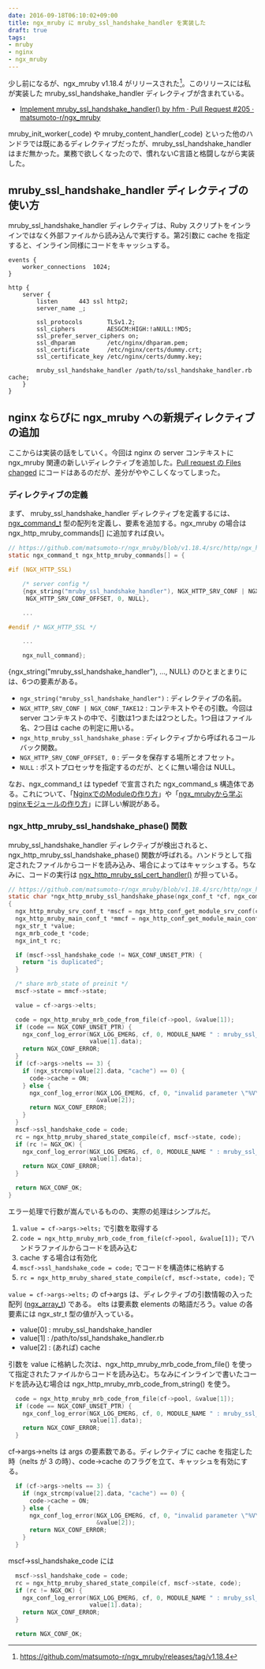 ```yaml
---
date: 2016-09-18T06:10:02+09:00
title: ngx_mruby に mruby_ssl_handshake_handler を実装した
draft: true
tags:
- mruby
- nginx
- ngx_mruby
---
```

少し前になるが、ngx_mruby v1.18.4 がリリースされた[^1]。このリリースには私が実装した mruby_ssl_handshake_handler ディレクティブが含まれている。

- [Implement mruby\_ssl\_handshake\_handler\(\) by hfm · Pull Request \#205 · matsumoto\-r/ngx\_mruby](https://github.com/matsumoto-r/ngx_mruby/pull/205)

mruby_init_worker(\_code) や mruby_content_handler(\_code) といった他のハンドラでは既にあるディレクティブだったが、mruby_ssl_handshake_handler はまだ無かった。業務で欲しくなったので、慣れないC言語と格闘しながら実装した。

mruby_ssl_handshake_handler ディレクティブの使い方
---

mruby_ssl_handshake_handler ディレクティブは、Ruby スクリプトをインラインではなく外部ファイルから読み込んで実行する。第2引数に cache を指定すると、インライン同様にコードをキャッシュする。

```nginx
events {
    worker_connections  1024;
}

http {
    server {
        listen      443 ssl http2;
        server_name _;

        ssl_protocols       TLSv1.2;
        ssl_ciphers         AESGCM:HIGH:!aNULL:!MD5;
        ssl_prefer_server_ciphers on;
        ssl_dhparam         /etc/nginx/dhparam.pem;
        ssl_certificate     /etc/nginx/certs/dummy.crt;
        ssl_certificate_key /etc/nginx/certs/dummy.key;

        mruby_ssl_handshake_handler /path/to/ssl_handshake_handler.rb cache;
    }
}
```

nginx ならびに ngx_mruby への新規ディレクティブの追加
---

ここからは実装の話をしていく。今回は nginx の server コンテキストに ngx_mruby 関連の新しいディレクティブを追加した。[Pull request の Files changed](https://github.com/matsumoto-r/ngx_mruby/pull/205/files) にコードはあるのだが、差分がややこしくなってしまった。

### ディレクティブの定義

まず、 mruby_ssl_handshake_handler ディレクティブを定義するには、[ngx_command_t](https://www.nginx.com/resources/wiki/extending/api/configuration/#ngx-command-t) 型の配列を定義し、要素を追加する。ngx_mruby の場合は ngx_http_mruby_commands[] に追加すれば良い。

```c
// https://github.com/matsumoto-r/ngx_mruby/blob/v1.18.4/src/http/ngx_http_mruby_module.c#L169
static ngx_command_t ngx_http_mruby_commands[] = {

#if (NGX_HTTP_SSL)

    /* server config */
    {ngx_string("mruby_ssl_handshake_handler"), NGX_HTTP_SRV_CONF | NGX_CONF_TAKE12, ngx_http_mruby_ssl_handshake_phase,
     NGX_HTTP_SRV_CONF_OFFSET, 0, NULL},

    ...

#endif /* NGX_HTTP_SSL */

    ...

    ngx_null_command};
```

{ngx_string("mruby_ssl_handshake_handler"), ..., NULL} のひとまとまりには、6つの要素がある。

- `ngx_string("mruby_ssl_handshake_handler")` : ディレクティブの名前。
- `NGX_HTTP_SRV_CONF | NGX_CONF_TAKE12` : コンテキストやその引数。今回は server コンテキストの中で、引数は1つまたは2つとした。1つ目はファイル名、2つ目は cache の判定に用いる。
- `ngx_http_mruby_ssl_handshake_phase` : ディレクティブから呼ばれるコールバック関数。
- `NGX_HTTP_SRV_CONF_OFFSET, 0` : データを保存する場所とオフセット。
- `NULL` : ポストプロセッサを指定するのだが、とくに無い場合は NULL。

なお、ngx_command_t は typedef で宣言された ngx_command_s 構造体である。これについて、「[NginxでのModuleの作り方](http://yone098.hatenablog.com/entry/20090930/1254275423)」や「[ngx\_mrubyから学ぶnginxモジュールの作り方](http://blog.matsumoto-r.jp/?p=2841)」に詳しい解説がある。

### ngx_http_mruby_ssl_handshake_phase() 関数

mruby_ssl_handshake_handler ディレクティブが検出されると、ngx_http_mruby_ssl_handshake_phase() 関数が呼ばれる。ハンドラとして指定されたファイルからコードを読み込み、場合によってはキャッシュする。ちなみに、コードの実行は [ngx_http_mruby_ssl_cert_handler()](https://github.com/matsumoto-r/ngx_mruby/blob/v1.18.4/src/http/ngx_http_mruby_module.c#L2474-L2596) が担っている。

```c
// https://github.com/matsumoto-r/ngx_mruby/blob/v1.18.4/src/http/ngx_http_mruby_module.c#L1041-L1082
static char *ngx_http_mruby_ssl_handshake_phase(ngx_conf_t *cf, ngx_command_t *cmd, void *conf)
{
  ngx_http_mruby_srv_conf_t *mscf = ngx_http_conf_get_module_srv_conf(cf, ngx_http_mruby_module);
  ngx_http_mruby_main_conf_t *mmcf = ngx_http_conf_get_module_main_conf(cf, ngx_http_mruby_module);
  ngx_str_t *value;
  ngx_mrb_code_t *code;
  ngx_int_t rc;

  if (mscf->ssl_handshake_code != NGX_CONF_UNSET_PTR) {
    return "is duplicated";
  }

  /* share mrb_state of preinit */
  mscf->state = mmcf->state;

  value = cf->args->elts;

  code = ngx_http_mruby_mrb_code_from_file(cf->pool, &value[1]);
  if (code == NGX_CONF_UNSET_PTR) {
    ngx_conf_log_error(NGX_LOG_EMERG, cf, 0, MODULE_NAME " : mruby_ssl_handshake_phase mrb_file(%s) open failed",
                       value[1].data);
    return NGX_CONF_ERROR;
  }
  if (cf->args->nelts == 3) {
    if (ngx_strcmp(value[2].data, "cache") == 0) {
      code->cache = ON;
    } else {
      ngx_conf_log_error(NGX_LOG_EMERG, cf, 0, "invalid parameter \"%V\", vaild parameter is only \"cache\"",
                         &value[2]);
      return NGX_CONF_ERROR;
    }
  }
  mscf->ssl_handshake_code = code;
  rc = ngx_http_mruby_shared_state_compile(cf, mscf->state, code);
  if (rc != NGX_OK) {
    ngx_conf_log_error(NGX_LOG_EMERG, cf, 0, MODULE_NAME " : mruby_ssl_handshake_phase mrb_file(%s) open failed",
                       value[1].data);
    return NGX_CONF_ERROR;
  }

  return NGX_CONF_OK;
}
```

エラー処理で行数が嵩んでいるものの、実際の処理はシンプルだ。

1. `value = cf->args->elts;` で引数を取得する
1. `code = ngx_http_mruby_mrb_code_from_file(cf->pool, &value[1]);` でハンドラファイルからコードを読み込む
1. cache する場合は有効化
1. `mscf->ssl_handshake_code = code;` でコードを構造体に格納する
1. `rc = ngx_http_mruby_shared_state_compile(cf, mscf->state, code);` で

`value = cf->args->elts;` の cf->args は、ディレクティブの引数情報の入った配列 ([ngx_array_t](https://github.com/nginx/nginx/blob/release-1.11.3/src/core/ngx_array.h#L16-L22)) である。 elts は要素数 elements の略語だろう。value の各要素には ngx_str_t 型の値が入っている。


- value[0] : mruby_ssl_handshake_handler
- value[1] : /path/to/ssl_handshake_handler.rb
- value[2] : (あれば) cache

引数を value に格納した次は、ngx_http_mruby_mrb_code_from_file() を使って指定されたファイルからコードを読み込む。ちなみにインラインで書いたコードを読み込む場合は ngx_http_mruby_mrb_code_from_string() を使う。

```c
  code = ngx_http_mruby_mrb_code_from_file(cf->pool, &value[1]);
  if (code == NGX_CONF_UNSET_PTR) {
    ngx_conf_log_error(NGX_LOG_EMERG, cf, 0, MODULE_NAME " : mruby_ssl_handshake_phase mrb_file(%s) open failed",
                       value[1].data);
    return NGX_CONF_ERROR;
  }
```

cf->args->nelts は args の要素数である。ディレクティブに cache を指定した時（nelts が 3 の時）、code->cache のフラグを立て、キャッシュを有効にする。

```c
  if (cf->args->nelts == 3) {
    if (ngx_strcmp(value[2].data, "cache") == 0) {
      code->cache = ON;
    } else {
      ngx_conf_log_error(NGX_LOG_EMERG, cf, 0, "invalid parameter \"%V\", vaild parameter is only \"cache\"",
                         &value[2]);
      return NGX_CONF_ERROR;
    }
  }
```

mscf->ssl_handshake_code には

```c
  mscf->ssl_handshake_code = code;
  rc = ngx_http_mruby_shared_state_compile(cf, mscf->state, code);
  if (rc != NGX_OK) {
    ngx_conf_log_error(NGX_LOG_EMERG, cf, 0, MODULE_NAME " : mruby_ssl_handshake_phase mrb_file(%s) open failed",
                       value[1].data);
    return NGX_CONF_ERROR;
  }

  return NGX_CONF_OK;
```

[^1]: https://github.com/matsumoto-r/ngx_mruby/releases/tag/v1.18.4
[^2]: [HTTP/2へのmruby活用やこれからのTLS設定と大量証明書設定の効率化について - 人間とウェブの未来](http://hb.matsumoto-r.jp/entry/2016/02/05/140442)
[^3]: http://www.nginxguts.com/2011/09/configuration-directives/
[^4]: https://github.com/nginx/nginx/blob/release-1.11.4/src/core/ngx_string.h#L40
